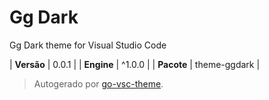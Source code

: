 # Gg Dark

Gg Dark theme for Visual Studio Code

| **Versão** | 0.0.1 |
| **Engine** | ^1.0.0 |
| **Pacote** | theme-ggdark |

> Autogerado por [go-vsc-theme](https://github.com/natalbu/go-vsc-theme).

